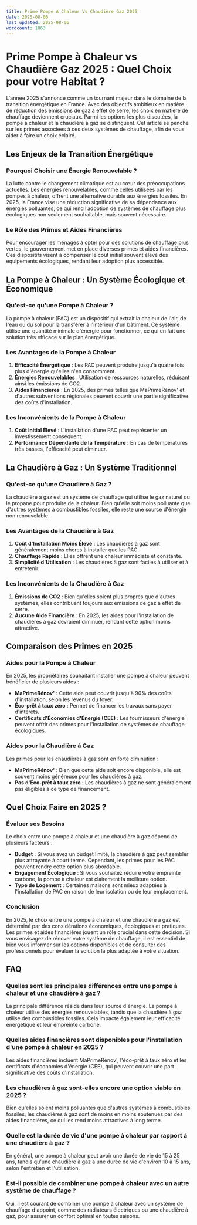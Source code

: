 ```yaml
---
title: Prime Pompe A Chaleur Vs Chaudière Gaz 2025
date: 2025-08-06
last_updated: 2025-08-06
wordcount: 1063
---
```


# Prime Pompe à Chaleur vs Chaudière Gaz 2025 : Quel Choix pour votre Habitat ?

L'année 2025 s'annonce comme un tournant majeur dans le domaine de la transition énergétique en France. Avec des objectifs ambitieux en matière de réduction des émissions de gaz à effet de serre, les choix en matière de chauffage deviennent cruciaux. Parmi les options les plus discutées, la pompe à chaleur et la chaudière à gaz se distinguent. Cet article se penche sur les primes associées à ces deux systèmes de chauffage, afin de vous aider à faire un choix éclairé.

## Les Enjeux de la Transition Énergétique

### Pourquoi Choisir une Énergie Renouvelable ?

La lutte contre le changement climatique est au cœur des préoccupations actuelles. Les énergies renouvelables, comme celles utilisées par les pompes à chaleur, offrent une alternative durable aux énergies fossiles. En 2025, la France vise une réduction significative de sa dépendance aux énergies polluantes, ce qui rend l’adoption de systèmes de chauffage plus écologiques non seulement souhaitable, mais souvent nécessaire.

### Le Rôle des Primes et Aides Financières

Pour encourager les ménages à opter pour des solutions de chauffage plus vertes, le gouvernement met en place diverses primes et aides financières. Ces dispositifs visent à compenser le coût initial souvent élevé des équipements écologiques, rendant leur adoption plus accessible.

## La Pompe à Chaleur : Un Système Écologique et Économique

### Qu'est-ce qu'une Pompe à Chaleur ?

La pompe à chaleur (PAC) est un dispositif qui extrait la chaleur de l'air, de l'eau ou du sol pour la transférer à l'intérieur d'un bâtiment. Ce système utilise une quantité minimale d'énergie pour fonctionner, ce qui en fait une solution très efficace sur le plan énergétique.

### Les Avantages de la Pompe à Chaleur

1. **Efficacité Énergétique** : Les PAC peuvent produire jusqu'à quatre fois plus d'énergie qu'elles n'en consomment.
2. **Énergies Renouvelables** : Utilisation de ressources naturelles, réduisant ainsi les émissions de CO2.
3. **Aides Financières** : En 2025, des primes telles que MaPrimeRénov' et d'autres subventions régionales peuvent couvrir une partie significative des coûts d'installation.

### Les Inconvénients de la Pompe à Chaleur

1. **Coût Initial Élevé** : L'installation d'une PAC peut représenter un investissement conséquent.
2. **Performance Dépendante de la Température** : En cas de températures très basses, l'efficacité peut diminuer.

## La Chaudière à Gaz : Un Système Traditionnel

### Qu'est-ce qu'une Chaudière à Gaz ?

La chaudière à gaz est un système de chauffage qui utilise le gaz naturel ou le propane pour produire de la chaleur. Bien qu'elle soit moins polluante que d'autres systèmes à combustibles fossiles, elle reste une source d'énergie non renouvelable.

### Les Avantages de la Chaudière à Gaz

1. **Coût d'Installation Moins Élevé** : Les chaudières à gaz sont généralement moins chères à installer que les PAC.
2. **Chauffage Rapide** : Elles offrent une chaleur immédiate et constante.
3. **Simplicité d'Utilisation** : Les chaudières à gaz sont faciles à utiliser et à entretenir.

### Les Inconvénients de la Chaudière à Gaz

1. **Émissions de CO2** : Bien qu'elles soient plus propres que d'autres systèmes, elles contribuent toujours aux émissions de gaz à effet de serre.
2. **Aucune Aide Financière** : En 2025, les aides pour l'installation de chaudières à gaz devraient diminuer, rendant cette option moins attractive.

## Comparaison des Primes en 2025

### Aides pour la Pompe à Chaleur

En 2025, les propriétaires souhaitant installer une pompe à chaleur peuvent bénéficier de plusieurs aides :

- **MaPrimeRénov'** : Cette aide peut couvrir jusqu'à 90% des coûts d'installation, selon les revenus du foyer.
- **Éco-prêt à taux zéro** : Permet de financer les travaux sans payer d'intérêts.
- **Certificats d'Économies d'Énergie (CEE)** : Les fournisseurs d'énergie peuvent offrir des primes pour l'installation de systèmes de chauffage écologiques.

### Aides pour la Chaudière à Gaz

Les primes pour les chaudières à gaz sont en forte diminution :

- **MaPrimeRénov'** : Bien que cette aide soit encore disponible, elle est souvent moins généreuse pour les chaudières à gaz.
- **Pas d'Éco-prêt à taux zéro** : Les chaudières à gaz ne sont généralement pas éligibles à ce type de financement.

## Quel Choix Faire en 2025 ?

### Évaluer ses Besoins

Le choix entre une pompe à chaleur et une chaudière à gaz dépend de plusieurs facteurs :

- **Budget** : Si vous avez un budget limité, la chaudière à gaz peut sembler plus attrayante à court terme. Cependant, les primes pour les PAC peuvent rendre cette option plus abordable.
- **Engagement Écologique** : Si vous souhaitez réduire votre empreinte carbone, la pompe à chaleur est clairement la meilleure option.
- **Type de Logement** : Certaines maisons sont mieux adaptées à l'installation de PAC en raison de leur isolation ou de leur emplacement.

### Conclusion

En 2025, le choix entre une pompe à chaleur et une chaudière à gaz est déterminé par des considérations économiques, écologiques et pratiques. Les primes et aides financières jouent un rôle crucial dans cette décision. Si vous envisagez de rénover votre système de chauffage, il est essentiel de bien vous informer sur les options disponibles et de consulter des professionnels pour évaluer la solution la plus adaptée à votre situation.

## FAQ

### Quelles sont les principales différences entre une pompe à chaleur et une chaudière à gaz ?

La principale différence réside dans leur source d'énergie. La pompe à chaleur utilise des énergies renouvelables, tandis que la chaudière à gaz utilise des combustibles fossiles. Cela impacte également leur efficacité énergétique et leur empreinte carbone.

### Quelles aides financières sont disponibles pour l'installation d'une pompe à chaleur en 2025 ?

Les aides financières incluent MaPrimeRénov', l'éco-prêt à taux zéro et les certificats d'économies d'énergie (CEE), qui peuvent couvrir une part significative des coûts d'installation.

### Les chaudières à gaz sont-elles encore une option viable en 2025 ?

Bien qu'elles soient moins polluantes que d'autres systèmes à combustibles fossiles, les chaudières à gaz sont de moins en moins soutenues par des aides financières, ce qui les rend moins attractives à long terme.

### Quelle est la durée de vie d'une pompe à chaleur par rapport à une chaudière à gaz ?

En général, une pompe à chaleur peut avoir une durée de vie de 15 à 25 ans, tandis qu'une chaudière à gaz a une durée de vie d'environ 10 à 15 ans, selon l'entretien et l'utilisation.

### Est-il possible de combiner une pompe à chaleur avec un autre système de chauffage ?

Oui, il est courant de combiner une pompe à chaleur avec un système de chauffage d'appoint, comme des radiateurs électriques ou une chaudière à gaz, pour assurer un confort optimal en toutes saisons.